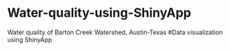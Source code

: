 # Water-quality-using-ShinyApp
Water quality of Barton Creek Watershed, Austin-Texas #Data visualization using ShinyApp
